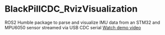 # BlackPillCDC_RvizVisualization
ROS2 Humble package to parse and visualize IMU data from an STM32 and MPU6050 sensor streamed via USB CDC serial
[Watch demo video](demo.mp4)
